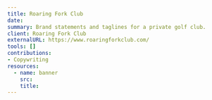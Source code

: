 ```yaml
---
title: Roaring Fork Club
date:
summary: Brand statements and taglines for a private golf club.
client: Roaring Fork Club
externalURL: https://www.roaringforkclub.com/
tools: []
contributions:
- Copywriting
resources:
  - name: banner
    src:
    title:
---
```

